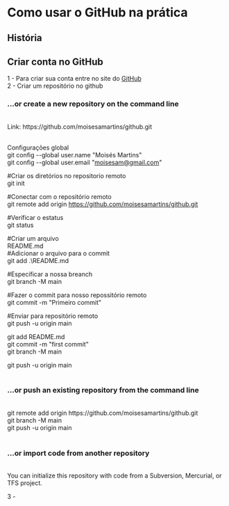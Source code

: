 <!DOCTYPE html>
<html lang="pt-br">
<header>
<meta charset="UTF8" />
</header>

<h1> Como usar o GitHub na prática</h1>

<h2>História</h2>
<h2>Criar conta no GitHub</h2>
1 - Para criar sua conta entre no site do  
<a href="https://github.com/">GitHub</a></br> 
2 - Criar um repositório no github</br>
<h3>…or create a new repository on the command line</h3></br>
Link: https://github.com/moisesamartins/github.git</br></br>

Configurações global</br>
 git config --global user.name "Moisés Martins"</br>
 git config --global user.email "moisesam@gmail.com"</br>

#Criar os diretórios no repositorio remoto</br>
git init

#Conectar com o repositório remoto</br>
git remote add origin https://github.com/moisesamartins/github.git</br>

#Verificar o estatus</br>
git status</br>

#Criar um arquivo</br> 
README.md</br>
#Adicionar o arquivo para o commit</br>
git add .\README.md</br>

#Especificar a nossa breanch</br>
git branch -M main</br>

#Fazer o commit para nosso repossitório remoto</br>
git commit -m "Primeiro commit"</br>

#Enviar para repositório remoto</br>
git push -u origin main</br>

git add README.md</br>
git commit -m "first commit"</br>
git branch -M main</br>

git push -u origin main</br></br>

<h3>…or push an existing repository from the command line</h3></br>
git remote add origin https://github.com/moisesamartins/github.git</br>
git branch -M main</br>
git push -u origin main</br></br>

<h3>…or import code from another repository</h3></br>
You can initialize this repository with code from a Subversion, Mercurial, or TFS project.</br>

3 - 

</html>